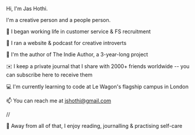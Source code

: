 Hi, I'm Jas Hothi.

I'm a creative person and a people person.

🤝 I began working life in customer service & FS recruitment

📝 I ran a website & podcast for creative introverts

📖 I'm the author of The Indie Author, a 3-year-long project

✉️ I keep a private journal that I share with 2000+ friends worldwide -- you can subscribe here to receive them

💻 I'm currently learning to code at Le Wagon's flagship campus in London

📫 You can reach me at jshothi@gmail.com

//

🌱 Away from all of that, I enjoy reading, journalling & practising self-care

